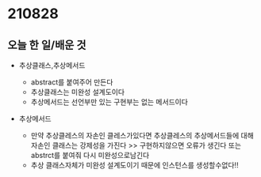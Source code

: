 # 210828

## 오늘 한 일/배운 것

- 추상클래스,추상메서드

  -  abstract를 붙여주어 만든다
  -  추상클래스는 미완성 설계도이다
  -  추상메서드는 선언부만 있는 구현부는 없는 메서드이다
- 추상메서드
  - 만약 추상클레스의 자손인 클레스가있다면 추상클레스의 추상메서드들에 대해 자손인 클래스는 강제성을 가진다 >> 구현하지않으면 오류가 생긴다 또는 abstrct를 붙여줘 다시 미완성으로남긴다
  - 추상 클래스자체가 미완성 설계도이기 때문에 인스턴스를 생성할수없다!!
